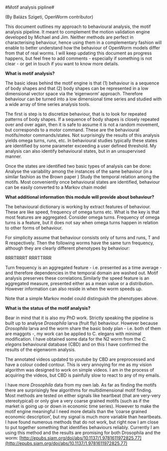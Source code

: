 #Motif analysis pipline#

(By Balázs Szigeti, OpenWorm contributor)

This document outlines my approach to behavioural analysis, the motif analysis pipeline. It meant to complement the motion validation engine developed by Michael and Jim. Neither methods are perfect in characterising behaviour, hence using them in a complementary fashion will enable to better understand how the behaviour of OpenWorm models differ from that of real worms. I will keep updating this document as progress happens, but feel free to add comments - especially if something is not clear - or get in touch if you want to know more details. 

**What is motif analysis?**

The basic ideas behind the motif engine is that (1) behaviour is a sequence of body shapes and that (2) body shapes can be represented in a low dimensional vector space via the ‘eigenworm’  approach. Therefore behaviour can be turned into a low dimensional time series and studied with a wide array of time series analysis tools.  

The first is step is to discretize behaviour, that is to look for repeated patterns of body shapes. If a sequence of body shapes is closely repeated over and over again, then it is safe to assume it is not a random movement, but corresponds to a motor command. These are the behavioural motifs/motor commands/states. Not surprisingly the results of this analysis yields omega turns, runs, etc. In behavioural studies typically these states are identified by some parameter exceeding a user defined threshold. My analysis can also identify behavioural states, but in an unsupervised manner. 

Once the states are identified two basic types of analysis can be done:
Analyse the variability among the instances of the same behaviour (in a similar fashion as the Brown paper )
Study the temporal relation among the motifs. Most conveniently once behavioural states are identified, behaviour can be easily converted to a Markov chain model 

**What additional information this module will provide about behaviour?**

The behavioural dictionary is working by extract features of behaviour. These are like speed, frequency of omega turns etc. What is the key is that most features are aggregated. Consider omega turns. Frequency of omega turns is a feature, but  it does not say when omega turns happen in relation to other forms of behaviour. 


For simplicity assume that behaviour consists only of turns and runs, T and R respectively. Then the following worms have the same turn frequency, although they are clearly different phenotypes by behaviour:

RRRTRRRT
RRRTTRRR

Turn frequency is an aggregated feature - i.e. presented as a time average - and therefore dependencies in the temporal domain are washed out. Motif analysis preserves these correlations.Similarly the speed feature is an aggregated measure, presented either as a mean value or a distribution. However information can also reside in when the worm speeds up.

Note that a simple Markov model could distinguish the phenotypes above. 

**What is the status of the motif analysis?**

Bear in mind that it is also my PhD work. Strictly speaking the pipeline is built up to analyse *Drosophila* larva (fruit fly) behaviour. However because *Drosophila* larva and the worm share the basic body plan  - i.e. both of them are maggots -, my work can be applied to C. elegans with minimal modification.  I have obtained some data for the N2 worm from the *C. elegans* behavioural database (CBD) and on this I have confirmed the results of the eigenworm analysis. 

The annotated videos updated to youtube by CBD are preprocessed and have a colour coded contour. This is very annoying for me as my vision algorithm was designed to work on simple videos. I am in the process of acquiring the videos, but CBD is painfully slow to react to any of my emails. 

I have more *Drosophila* data from my own lab. As far as finding the motifs there are surprisingly few algorithms for multidimensional motif finding. Most methods are tested on either signals like heartbeat (that are very-very stereotypical) or only give a very coarse grained motifs (such as if the market is going up or down in economic time series). However to make the motif engine meaningful I need more details than the ‘coarse grained economic description’, but my signal is much more variable than heartbeats. I have found numerous methods that do not work, but right now I am close to put together something that identifies behaviours reliably. Currently I am using this method and the results are promising for both Drosophila and the worm: [http://epubs.siam.org/doi/abs/10.1137/1.9781611972825.77](http://epubs.siam.org/doi/abs/10.1137/1.9781611972825.77)



